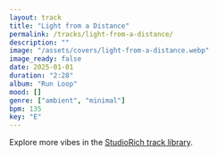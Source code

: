 ```yaml
---
layout: track
title: "Light from a Distance"
permalink: /tracks/light-from-a-distance/
description: ""
image: "/assets/covers/light-from-a-distance.webp"
image_ready: false
date: 2025-01-01
duration: "2:28"
album: "Run Loop"
mood: []
genre: ["ambient", "minimal"]
bpm: 135
key: "E"
---
```


Explore more vibes in the [StudioRich track library](/tracks/).
